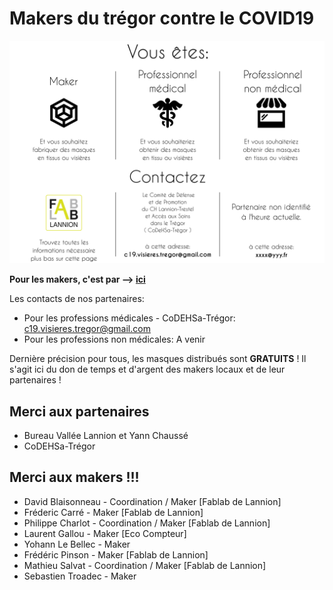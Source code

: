 Makers du trégor contre le COVID19
==================================

![routage_demandes](./images/covid19/routage_demandes.svg.png "routage des demandes")

<b>Pour les makers, c'est par --> [ici](./covid-markers.md)</b>

Les contacts de nos partenaires:
- Pour les professions médicales - CoDEHSa-Trégor:
  c19.visieres.tregor@gmail.com
- Pour les professions non médicales: A venir

Dernière précision pour tous, les masques distribués sont <b>GRATUITS</b> !
Il s'agit ici du don de temps et d'argent des makers locaux et de leur
partenaires !

Merci aux partenaires
-----------------

- Bureau Vallée Lannion et Yann Chaussé
- CoDEHSa-Trégor


Merci aux makers !!!
---------------

- David Blaisonneau - Coordination / Maker [Fablab de Lannion]
- Fréderic Carré - Maker [Fablab de Lannion]
- Philippe Charlot - Coordination / Maker [Fablab de Lannion]
- Laurent Gallou - Maker [Eco Compteur]
- Yohann Le Bellec - Maker
- Frédéric Pinson - Maker [Fablab de Lannion]
- Mathieu Salvat - Coordination / Maker [Fablab de Lannion]
- Sebastien Troadec - Maker
